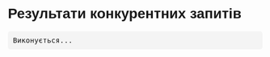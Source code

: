 <!DOCTYPE html>
<html lang="uk">
<head>
  <meta charset="UTF-8">
  <meta name="viewport" content="width=device-width, initial-scale=1.0">
  <title>Конкурентні запити з таймаутом</title>
  <style>
    body {
      font-family: Arial, sans-serif;
      margin: 20px;
    }
    pre {
      background : #f4f4f4;
      padding: 10px;
      border-radius: 5px;
      overflow-x: auto;
    }
  </style>
</head>
<body>
  <h1>Результати конкурентних запитів</h1>
  <pre id="output">Виконується...</pre>
  <script>
    function fetchWithTimeout(url, timeout) {
      const fetchPromise = fetch(url); 
      const timeoutPromise = new Promise((_, reject) => {
        setTimeout(() => reject(new Error("Request timeout")), timeout); 
      });
      return Promise.race([fetchPromise, timeoutPromise]);
    }
    async function fetchData() {
      const urls = [
        "https://jsonplaceholder.typicode.com/posts/1",
        "https://jsonplaceholder.typicode.com/users/1",
      ];
      const timeout = 2000; 
      try {
        const results = await Promise.allSettled(
          urls.map((url) => fetchWithTimeout(url, timeout))
        );
        let output = "";
        results.forEach((result, index) => {
          if (result.status === "fulfilled") {
            output += `Запит до ${urls[index]} успішний:\n${JSON.stringify(result.value, null, 2)}\n\n`;
          } else {
            output += `Запит до ${urls[index]} відхилено: ${result.reason.message}\n\n`;
          }
        });
        if (results.some((result) => result.reason && result.reason.message === "Request timeout")) {
          output += "Один із запитів завершено через таймаут.\n";
        } else {
          output += "Усі запити завершено успішно.\n";
        }
        document.getElementById("output").textContent = output;
      } catch (error) {
        console.error("Помилка:", error);
        document.getElementById("output").textContent = "Помилка при виконанні запитів.";
      }
    }
   </script>
</head>
<body>  
</body>
</html>
